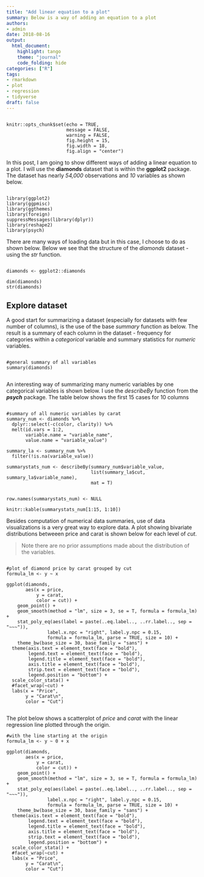 ```yaml
---
title: "Add linear equation to a plot"
summary: Below is a way of adding an equation to a plot
authors:
- admin
date: 2018-08-16
output: 
  html_document:
    highlight: tango
    theme: "journal"
    code_folding: hide
categories: ["R"]
tags: 
- rmarkdown
- plot
- regression
- tidyverse
draft: false
---
```


```{r setup, include=FALSE}

knitr::opts_chunk$set(echo = TRUE,
                      message = FALSE,
                      warning = FALSE,
                      fig.height = 15,
                      fig.width = 18,
                      fig.align = "center")

```

In this post, I am going to show different ways of adding a linear equation to a plot. I will use 
the **diamonds** dataset that is within the **ggplot2** package.
The dataset has nearly _54,000_ observations and _10_ variables as shown below.

```{r Load libraries}

library(ggplot2)
library(ggpmisc)
library(ggthemes)
library(foreign)
suppressMessages(library(dplyr))
library(reshape2)
library(psych)

```

There are many ways of loading data but in this case, I choose to do as shown below. Below we see that
the structure of the _diamonds_ dataset - using the _str_ function.
```{r Load data}

diamonds <- ggplot2::diamonds

dim(diamonds)
str(diamonds)

```


## Explore dataset

A good start for summarizing a dataset (especially for datasets with few number of columns), is the 
use of the base _summary_ function as below. The result is a summary of each column in the dataset -
frequency for categories within a _categorical_ variable and summary statistics for _numeric_ variables. 

```{r explore data}

#general summary of all variables
summary(diamonds)


```

An interesting way of summarizing many numeric variables by one categorical variables is shown below.
I use the _describeBy_ function from the **_psych_** package. The table below shows the first 15 cases
for 10 columns

```{r summary of numeric variables by carat}

#summary of all numeric variables by carat
summary_num <- diamonds %>%
  dplyr::select(-c(color, clarity)) %>%
  melt(id.vars = 1:2,
       variable.name = "variable_name",
       value.name = "variable_value")

summary_la <- summary_num %>%
  filter(!is.na(variable_value))

summarystats_num <- describeBy(summary_num$variable_value,
                               list(summary_la$cut, summary_la$variable_name),
                               mat = T)


row.names(summarystats_num) <- NULL

knitr::kable(summarystats_num[1:15, 1:10])

```

Besides computation of numerical data summaries, use of data visualizations is a very great way 
to explore data. A plot showing bivariate distributions betweeen price and carat is shown below for 
each level of _cut_.

> Note there are no prior assumptions made about the distribution of the variables.

```{r plot 1}

#plot of diamond price by carat grouped by cut
formula_lm <- y ~ x

ggplot(diamonds,
       aes(x = price,
           y = carat,
           color = cut)) +
    geom_point() +
    geom_smooth(method = "lm", size = 3, se = T, formula = formula_lm) +
    stat_poly_eq(aes(label = paste(..eq.label.., ..rr.label.., sep = "~~~")), 
               label.x.npc = "right", label.y.npc = 0.15,
               formula = formula_lm, parse = TRUE, size = 10) +
    theme_bw(base_size = 30, base_family = "sans") +
  theme(axis.text = element_text(face = "bold"),
        legend.text = element_text(face = "bold"),
        legend.title = element_text(face = "bold"),
        axis.title = element_text(face = "bold"),
        strip.text = element_text(face = "bold"),
        legend.position = "bottom") +
  scale_color_stata() +
  #facet_wrap(~cut) +
  labs(x = "Price",
       y = "Carat\n",
       color = "Cut")


```


The plot below shows a scatterplot of _price_ and _carat_ with the linear regression line plotted 
through the origin.

```{r plot 2}
#with the line starting at the origin
formula_lm <- y ~ 0 + x

ggplot(diamonds,
       aes(x = price,
           y = carat,
           color = cut)) +
    geom_point() +
    geom_smooth(method = "lm", size = 3, se = T, formula = formula_lm) +
    stat_poly_eq(aes(label = paste(..eq.label.., ..rr.label.., sep = "~~~")), 
               label.x.npc = "right", label.y.npc = 0.15,
               formula = formula_lm, parse = TRUE, size = 10) +
    theme_bw(base_size = 30, base_family = "sans") +
  theme(axis.text = element_text(face = "bold"),
        legend.text = element_text(face = "bold"),
        legend.title = element_text(face = "bold"),
        axis.title = element_text(face = "bold"),
        strip.text = element_text(face = "bold"),
        legend.position = "bottom") +
  scale_color_stata() +
  #facet_wrap(~cut) +
  labs(x = "Price",
       y = "Carat\n",
       color = "Cut")


```
